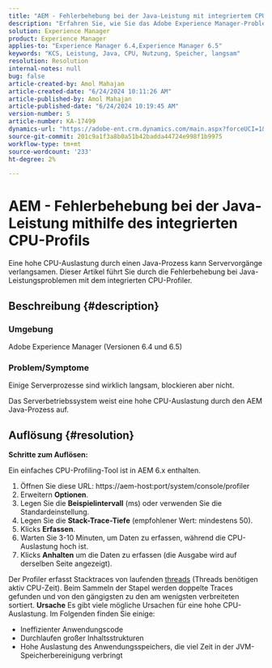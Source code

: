 ```yaml
---
title: "AEM - Fehlerbehebung bei der Java-Leistung mit integriertem CPU-Profiler"
description: "Erfahren Sie, wie Sie das Adobe Experience Manager-Problem lösen können, bei dem Serverprozesse langsam sind."
solution: Experience Manager
product: Experience Manager
applies-to: "Experience Manager 6.4,Experience Manager 6.5"
keywords: "KCS, Leistung, Java, CPU, Nutzung, Speicher, langsam"
resolution: Resolution
internal-notes: null
bug: false
article-created-by: Amol Mahajan
article-created-date: "6/24/2024 10:11:26 AM"
article-published-by: Amol Mahajan
article-published-date: "6/24/2024 10:19:45 AM"
version-number: 5
article-number: KA-17499
dynamics-url: "https://adobe-ent.crm.dynamics.com/main.aspx?forceUCI=1&pagetype=entityrecord&etn=knowledgearticle&id=cb7c321d-1232-ef11-840a-6045bd02de5c"
source-git-commit: 201c9a1f3a8b0a51b42badda44724e998f1b9975
workflow-type: tm+mt
source-wordcount: '233'
ht-degree: 2%

---
```


# AEM - Fehlerbehebung bei der Java-Leistung mithilfe des integrierten CPU-Profils


Eine hohe CPU-Auslastung durch einen Java-Prozess kann Servervorgänge verlangsamen. Dieser Artikel führt Sie durch die Fehlerbehebung bei Java-Leistungsproblemen mit dem integrierten CPU-Profiler.

## Beschreibung {#description}


### <b>Umgebung</b>

Adobe Experience Manager (Versionen 6.4 und 6.5)



### <b>Problem/Symptome</b>

Einige Serverprozesse sind wirklich langsam, blockieren aber nicht.

Das Serverbetriebssystem weist eine hohe CPU-Auslastung durch den AEM Java-Prozess auf.


## Auflösung {#resolution}


<b>Schritte zum Auflösen:</b>

Ein einfaches CPU-Profiling-Tool ist in AEM 6.x enthalten.

1. Öffnen Sie diese URL: https://aem-host:port/system/console/profiler
2. Erweitern <b>Optionen</b>.
3. Legen Sie die <b>Beispielintervall</b> (ms) oder verwenden Sie die Standardeinstellung.
4. Legen Sie die <b>Stack-Trace-Tiefe</b> (empfohlener Wert: mindestens 50).
5. Klicks <b>Erfassen</b>.
6. Warten Sie 3-10 Minuten, um Daten zu erfassen, während die CPU-Auslastung hoch ist.
7. Klicks <b>Anhalten</b> um die Daten zu erfassen (die Ausgabe wird auf derselben Seite angezeigt).


Der Profiler erfasst Stacktraces von laufenden [threads](https://docs.oracle.com/javase/tutorial/essential/concurrency/threads.html) (Threads benötigen aktiv CPU-Zeit). Beim Sammeln der Stapel werden doppelte Traces gefunden und von den gängigsten zu den am wenigsten verbreiteten sortiert.
<b>Ursache</b>
Es gibt viele mögliche Ursachen für eine hohe CPU-Auslastung. Im Folgenden finden Sie einige:

- Ineffizienter Anwendungscode
- Durchlaufen großer Inhaltsstrukturen
- Hohe Auslastung des Anwendungsspeichers, die viel Zeit in der JVM-Speicherbereinigung verbringt

